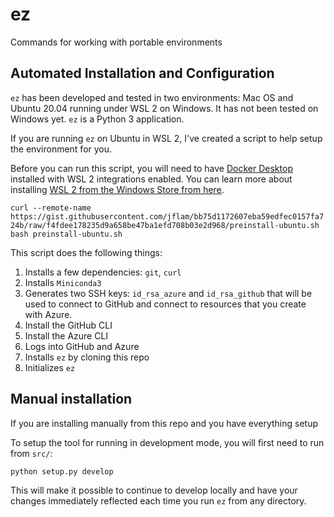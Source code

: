 # ez
Commands for working with portable environments

## Automated Installation and Configuration

`ez` has been developed and tested in two environments: Mac OS and Ubuntu
20.04 running under WSL 2 on Windows. It has not been tested on Windows yet. 
`ez` is a Python 3 application.

If you are running `ez` on Ubuntu in WSL 2, I've created a script to help
setup the environment for you. 

Before you can run this script, you will need to have [Docker
Desktop](https://docs.microsoft.com/en-us/windows/wsl/tutorials/wsl-containers)
installed with WSL 2 integrations enabled. You can learn more about installing
[WSL 2 from the Windows Store from
here](https://devblogs.microsoft.com/commandline/a-preview-of-wsl-in-the-microsoft-store-is-now-available/).

`curl --remote-name https://gist.githubusercontent.com/jflam/bb75d1172607eba59edfec0157fa724b/raw/f4fdee178235d9a658be47ba1efd708b03e2d968/preinstall-ubuntu.sh`
`bash preinstall-ubuntu.sh`

This script does the following things:

1. Installs a few dependencies: `git`, `curl`
1. Installs `Miniconda3`
1. Generates two SSH keys: `id_rsa_azure` and `id_rsa_github` that will be 
used to connect to GitHub and connect to resources that you create with
Azure.
1. Install the GitHub CLI
1. Install the Azure CLI
1. Logs into GitHub and Azure
1. Installs `ez` by cloning this repo
1. Initializes `ez`

## Manual installation

If you are installing manually from this repo and you have everything setup

To setup the tool for running in development mode, you will first need to
run from `src/`:

```
python setup.py develop
```

This will make it possible to continue to develop locally and have your 
changes immediately reflected each time you run `ez` from any directory.
